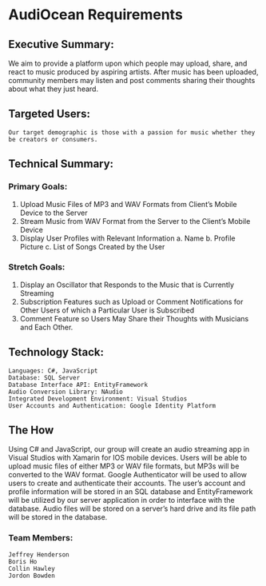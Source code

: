 # AudiOcean Requirements

## Executive Summary:
We aim to provide a platform upon which people may upload, share, and react to music produced by aspiring artists. After music has been uploaded, community members may listen and post comments sharing their thoughts about what they just heard.
## Targeted Users:
	Our target demographic is those with a passion for music whether they be creators or consumers.
## Technical Summary:
### Primary Goals:
1.	Upload Music Files of MP3 and WAV Formats from Client’s Mobile Device to the Server
2.	Stream Music from WAV Format from the Server to the Client’s Mobile Device
3.	Display User Profiles with Relevant Information
a.	Name
b.	Profile Picture
c.	List of Songs Created by the User
### Stretch Goals:
1.	Display an Oscillator that Responds to the Music that is Currently Streaming
2.	Subscription Features such as Upload or Comment Notifications for Other Users of which a Particular User is Subscribed
3.	Comment Feature so Users May Share their Thoughts with Musicians and Each Other.
## Technology Stack:
	Languages: C#, JavaScript
	Database: SQL Server
	Database Interface API: EntityFramework
	Audio Conversion Library: NAudio
	Integrated Development Environment: Visual Studios
	User Accounts and Authentication: Google Identity Platform
## The How
Using C# and JavaScript, our group will create an audio streaming app in Visual Studios with Xamarin for IOS mobile devices. Users will be able to upload music files of either MP3 or WAV file formats, but MP3s will be converted to the WAV format. Google Authenticator will be used to allow users to create and authenticate their accounts. The user’s account and profile information will be stored in an SQL database and EntityFramework will be utilized by our server application in order to interface with the database. Audio files will be stored on a server’s hard drive and its file path will be stored in the database. 
### Team Members:
	Jeffrey Henderson
	Boris Ho
	Collin Hawley
	Jordon Bowden
